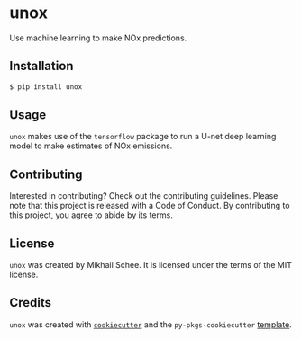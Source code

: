 # unox

Use machine learning to make NOx predictions.

## Installation

```bash
$ pip install unox
```

## Usage

`unox` makes use of the `tensorflow` package to run a U-net deep learning model to make estimates of NOx emissions.

## Contributing

Interested in contributing? Check out the contributing guidelines. Please note that this project is released with a Code of Conduct. By contributing to this project, you agree to abide by its terms.

## License

`unox` was created by Mikhail Schee. It is licensed under the terms of the MIT license.

## Credits

`unox` was created with [`cookiecutter`](https://cookiecutter.readthedocs.io/en/latest/) and the `py-pkgs-cookiecutter` [template](https://github.com/py-pkgs/py-pkgs-cookiecutter).
